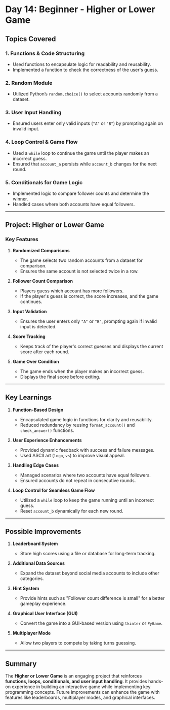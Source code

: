 # Day 14: Beginner - Higher or Lower Game

## Topics Covered

### 1. Functions & Code Structuring
- Used functions to encapsulate logic for readability and reusability.
- Implemented a function to check the correctness of the user's guess.

### 2. Random Module
- Utilized Python’s `random.choice()` to select accounts randomly from a dataset.

### 3. User Input Handling
- Ensured users enter only valid inputs (`"A"` or `"B"`) by prompting again on invalid input.

### 4. Loop Control & Game Flow
- Used a `while` loop to continue the game until the player makes an incorrect guess.
- Ensured that `account_a` persists while `account_b` changes for the next round.

### 5. Conditionals for Game Logic
- Implemented logic to compare follower counts and determine the winner.
- Handled cases where both accounts have equal followers.

---

## Project: Higher or Lower Game

### Key Features

1. **Randomized Comparisons**
   - The game selects two random accounts from a dataset for comparison.
   - Ensures the same account is not selected twice in a row.

2. **Follower Count Comparison**
   - Players guess which account has more followers.
   - If the player's guess is correct, the score increases, and the game continues.

3. **Input Validation**
   - Ensures the user enters only `"A"` or `"B"`, prompting again if invalid input is detected.

4. **Score Tracking**
   - Keeps track of the player's correct guesses and displays the current score after each round.

5. **Game Over Condition**
   - The game ends when the player makes an incorrect guess.
   - Displays the final score before exiting.

---

## Key Learnings

1. **Function-Based Design**
   - Encapsulated game logic in functions for clarity and reusability.
   - Reduced redundancy by reusing `format_account()` and `check_answer()` functions.

2. **User Experience Enhancements**
   - Provided dynamic feedback with success and failure messages.
   - Used ASCII art (`logo`, `vs`) to improve visual appeal.

3. **Handling Edge Cases**
   - Managed scenarios where two accounts have equal followers.
   - Ensured accounts do not repeat in consecutive rounds.

4. **Loop Control for Seamless Game Flow**
   - Utilized a `while` loop to keep the game running until an incorrect guess.
   - Reset `account_b` dynamically for each new round.

---

## Possible Improvements

1. **Leaderboard System**
   - Store high scores using a file or database for long-term tracking.

2. **Additional Data Sources**
   - Expand the dataset beyond social media accounts to include other categories.

3. **Hint System**
   - Provide hints such as "Follower count difference is small" for a better gameplay experience.

4. **Graphical User Interface (GUI)**
   - Convert the game into a GUI-based version using `tkinter` or `PyGame`.

5. **Multiplayer Mode**
   - Allow two players to compete by taking turns guessing.

---

## Summary

The **Higher or Lower Game** is an engaging project that reinforces **functions, loops, conditionals, and user input handling**. It provides hands-on experience in building an interactive game while implementing key programming concepts. Future improvements can enhance the game with features like leaderboards, multiplayer modes, and graphical interfaces.

---
